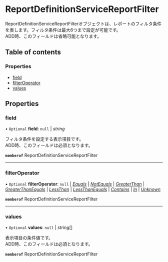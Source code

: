 # ReportDefinitionServiceReportFilter


<div lang=\"ja\">ReportDefinitionServiceReportFilterオブジェクトは、レポートのフィルタ条件を表します。フィルタ条件は最大6つまで設定が可能です。<br> ADD時、このフィールドは省略可能となります。 </div> 

## Table of contents

### Properties

- [field](reportdefinitionservicereportfilter.md#field)
- [filterOperator](reportdefinitionservicereportfilter.md#filteroperator)
- [values](reportdefinitionservicereportfilter.md#values)

## Properties

### field

• `Optional` **field**: ``null`` \| *string*

<div lang=\"ja\">フィルタ条件を設定する表示項目です。<br> ADD時、このフィールドは必須となります。 </div> 

**`memberof`** ReportDefinitionServiceReportFilter

___

### filterOperator

• `Optional` **filterOperator**: ``null`` \| [*Equals*](./enums/reportdefinitionservicefilteroperator.md#equals) \| [*NotEquals*](./enums/reportdefinitionservicefilteroperator.md#notequals) \| [*GreaterThan*](./enums/reportdefinitionservicefilteroperator.md#greaterthan) \| [*GreaterThanEquals*](./enums/reportdefinitionservicefilteroperator.md#greaterthanequals) \| [*LessThan*](./enums/reportdefinitionservicefilteroperator.md#lessthan) \| [*LessThanEquals*](./enums/reportdefinitionservicefilteroperator.md#lessthanequals) \| [*Contains*](./enums/reportdefinitionservicefilteroperator.md#contains) \| [*In*](./enums/reportdefinitionservicefilteroperator.md#in) \| [*Unknown*](./enums/reportdefinitionservicefilteroperator.md#unknown)

**`memberof`** ReportDefinitionServiceReportFilter

___

### values

• `Optional` **values**: ``null`` \| *string*[]

<div lang=\"ja\">表示項目の条件値です。<br> ADD時、このフィールドは必須となります。</div> 

**`memberof`** ReportDefinitionServiceReportFilter
